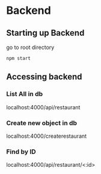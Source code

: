 # Backend

## Starting up Backend
go to root directory
```
npm start
```

## Accessing backend

### List All in db
localhost:4000/api/restaurant

### Create new object in db
localhost:4000/createrestaurant

### Find by ID
localhost:4000/api/restaurant/<:id>

